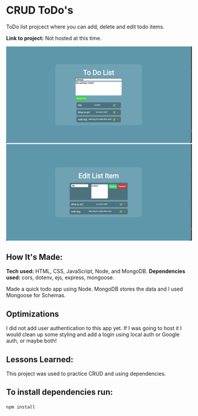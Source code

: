 # CRUD ToDo's
ToDo list projcect where you can add, delete and edit todo items.

**Link to project:** Not hosted at this time.

![alt tag](img/screenshot1.png)
![alt tag](img/screenshot2.png)

## How It's Made:

**Tech used:** HTML, CSS, JavaScript, Node, and MongoDB. 
**Dependencies used:** cors, dotenv, ejs, express, mongoose.

Made a quick todo app using Node. MongoDB stores the data and I used Mongoose for Schemas. 

## Optimizations

I did not add user authentication to this app yet. If I was going to host it I would clean up some styling and add a login using local auth or Google auth, or maybe both!

## Lessons Learned:

This project was used to practice CRUD and using dependencies.

## To install dependencies run:

`npm install` 
